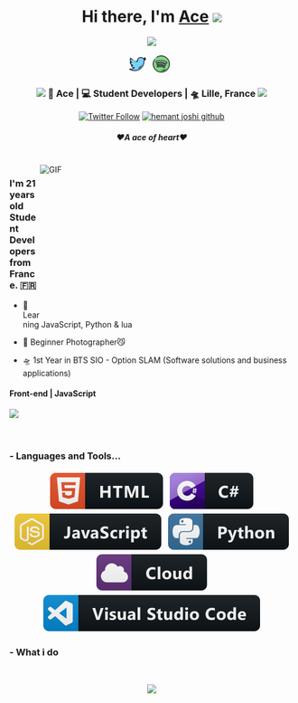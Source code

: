 <div align="center">
   <h1>Hi there, I'm <a href="https://github.com/ace-oh">Ace</a> <img src="https://media.giphy.com/media/hvRJCLFzcasrR4ia7z/giphy.gif" width="25px"> </h1>
   
   
   <img src="https://pronoun.cyou/x/y?subject=He&object=Him&height=20"> 
</div>

<p align='center'>
<a href="https://twitter.com/lovefulAce"><img height="30" src="https://raw.githubusercontent.com/8bithemant/8bithemant/master/twitter.png?raw=true"></a>&nbsp;&nbsp;
<a href="https://open.spotify.com/user/2s6f25qzn6eenrimmbb94ve3k?si=3056f7229cd34707"><img height="30" src="https://raw.githubusercontent.com/8bithemant/8bithemant/master/spotify.png?raw=true"></a>&nbsp;&nbsp;
 </p>



<div align="center">
<h3><img src="https://media.giphy.com/media/WUlplcMpOCEmTGBtBW/giphy.gif" width="30"> 🙎 Ace | 💻 Student Developers | 🛸 Lille, France <img src="https://media.giphy.com/media/WUlplcMpOCEmTGBtBW/giphy.gif" width="30"></h3>
</div>



<p align="center">
   <a href="https://twitter.com/lovefulAce"><img alt="Twitter Follow" src="https://img.shields.io/twitter/follow/lovefulAce?style=for-the-badge&color=09f&labelColor=black&logo=twitter&label=@lovefulAce"></a>
   <a href="https://visitor-badge.glitch.me/badge?page_id=ace-oh"> <img alt="hemant joshi github" src="https://visitor-badge.glitch.me/badge?page_id=ace-oh"> </a>
 </p>
 
 <h5 align="center">
   <i>❤️A ace of heart❤️</i>
  </h5>
 
 
<br />
<img align="right" height="270px" width="450px" alt="GIF" src="https://media.giphy.com/media/HPFnMAD65WGfS/giphy.gif" />
<p align="center">
  <h3> I'm 21 years old Student Developers from France. 🇫🇷</h3>
</p>

 - 🥀 Learning JavaScript, Python & lua
   
 - 🔭 Beginner Photographer😼

 - 🛸 1st Year in BTS SIO - Option SLAM (Software solutions and business applications)
 
 <p align="center">
  <h4> Front-end | JavaScript </h4>
   </p>

<!--  -->

<p align="left" >
<a href="https://github.com/anuraghazra/github-readme-stats"> 
    <img  src="https://github-readme-stats.vercel.app/api?username=ace-oh&&show_icons=true&theme=radical"/>
  </a>

</p>

<br />

### - Languages and Tools...

<p align="center">
  <!-- For more icons please follow  https://github.com/MikeCodesDotNET/ColoredBadges -->
  <img src="https://raw.githubusercontent.com/8bithemant/8bithemant/master/svg/dev/languages/html.svg" alt="html" style="vertical-align:top; margin:4px">    
  <img src="https://raw.githubusercontent.com/8bithemant/8bithemant/master/svg/dev/languages/csharp.svg" alt="csharp" style="vertical-align:top; margin:4px">
  <img src="https://raw.githubusercontent.com/8bithemant/8bithemant/master/svg/dev/languages/js.svg" alt="js" style="vertical-align:top; margin:4px">
  <img src="https://raw.githubusercontent.com/8bithemant/8bithemant/master/svg/dev/languages/python.svg" alt="python" style="vertical-align:top; margin:4px">
  <img src="https://raw.githubusercontent.com/8bithemant/8bithemant/master/svg/dev/misc/cloud.svg" alt="cloud" style="vertical-align:top; margin:4px">
  <img src="https://raw.githubusercontent.com/8bithemant/8bithemant/master/svg/dev/tools/visualstudio_code.svg" alt="vscode" style="vertical-align:top; margin:4px">
</p>



 ### - What i do


<br />

<p align="center">
   <img src="https://media.giphy.com/media/1GEATImIxEXVR79Dhk/giphy.gif" />
   </p>
   
   
<br />
